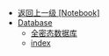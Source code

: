 - [返回上一级 [Notebook]]()
- [Database](Database/)
  - [全密态数据库](Database/全密态数据库.md)
  - [index](Database/index.md)
